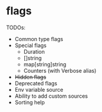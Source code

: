 # flags
TODOs:

* Common type flags
* Special flags
    * Duration
    * []string
    * map[string]string
    * Counters (with Verbose alias)
* ~~Hidden flags~~
* Deprecated flags
* Env variable source
* Ability to add custom sources
* Sorting help
